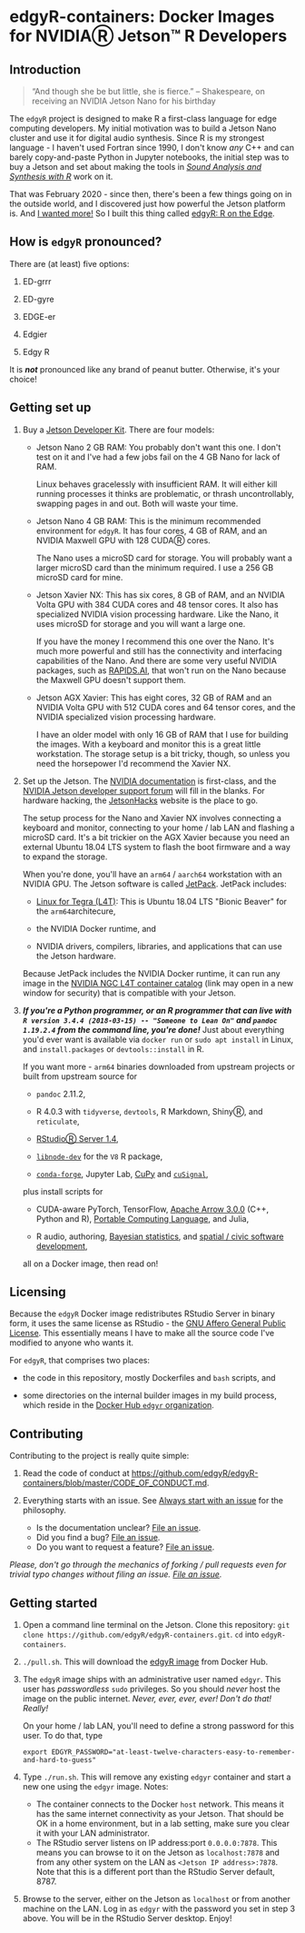 # edgyR-containers: Docker Images for NVIDIAⓇ Jetson™ R Developers

## Introduction


> “And though she be but little, she is fierce.” – Shakespeare, on
> receiving an NVIDIA Jetson Nano for his birthday

The `edgyR` project is designed to make R a first-class language for
edge computing developers. My initial motivation was to build a Jetson
Nano cluster and use it for digital audio synthesis. Since R is my
strongest language - I haven't used Fortran since 1990, I don't know
*any* C++ and can barely copy-and-paste Python in Jupyter notebooks, the
initial step was to buy a Jetson and set about making the tools in
[*Sound Analysis and Synthesis with
R*](https://www.springer.com/us/book/9783319776453 "Springer Sound Analysis and Synthesis with R page")
work on it.

That was February 2020 - since then, there's been a few things going on
in the outside world, and I discovered just how powerful the Jetson
platform is. And [I wanted
more!](https://media.giphy.com/media/D3OdaKTGlpTBC/giphy.gif) So I built
this thing called [edgyR: R on the
Edge](https://github.com/edgyR "edgyR: R on the Edge GitHub organization").

## How is `edgyR` pronounced?

There are (at least) five options:

1.  ED-grrr

2.  ED-gyre

3.  EDGE-er

4.  Edgier

5.  Edgy R

It is ***not*** pronounced like any brand of peanut butter. Otherwise,
it's your choice!

## Getting set up

1.  Buy a [Jetson Developer
    Kit](https://developer.nvidia.com/embedded/jetson-developer-kits "NVIDIA Jetson Developer Kits").
    There are four models:

    -   Jetson Nano 2 GB RAM: You probably don't want this one. I don't
        test on it and I've had a few jobs fail on the 4 GB Nano for
        lack of RAM.

        Linux behaves gracelessly with insufficient RAM. It will either
        kill running processes it thinks are problematic, or thrash
        uncontrollably, swapping pages in and out. Both will waste your
        time.

    -   Jetson Nano 4 GB RAM: This is the minimum recommended
        environment for `edgyR`. It has four cores, 4 GB of RAM, and an
        NVIDIA Maxwell GPU with 128 CUDAⓇ cores.

        The Nano uses a microSD card for storage. You will probably want
        a larger microSD card than the minimum required. I use a 256 GB
        microSD card for mine.

    -   Jetson Xavier NX: This has six cores, 8 GB of RAM, and an NVIDIA
        Volta GPU with 384 CUDA cores and 48 tensor cores. It also has
        specialized NVIDIA vision processing hardware. Like the Nano, it
        uses microSD for storage and you will want a large one.

        If you have the money I recommend this one over the Nano. It's
        much more powerful and still has the connectivity and
        interfacing capabilities of the Nano. And there are some very
        useful NVIDIA packages, such as
        [RAPIDS.AI](https://rapids.ai/ "RAPIDS.AI"), that won't run on
        the Nano because the Maxwell GPU doesn't support them.

    -   Jetson AGX Xavier: This has eight cores, 32 GB of RAM and an
        NVIDIA Volta GPU with 512 CUDA cores and 64 tensor cores, and
        the NVIDIA specialized vision processing hardware.

        I have an older model with only 16 GB of RAM that I use for
        building the images. With a keyboard and monitor this is a great
        little workstation. The storage setup is a bit tricky, though,
        so unless you need the horsepower I'd recommend the Xavier NX.

2.  Set up the Jetson. The [NVIDIA
    documentation](https://developer.nvidia.com/embedded/learn/getting-started-jetson "NVIDIA Jetson getting started")
    is first-class, and the [NVIDIA Jetson developer support
    forum](https://forums.developer.nvidia.com/c/agx-autonomous-machines/jetson-embedded-systems/70 "NVIDIA Jetson developer support forum")
    will fill in the blanks. For hardware hacking, the
    [JetsonHacks](https://www.jetsonhacks.com/ "JetsonHacks website")
    website is the place to go.

    The setup process for the Nano and Xavier NX involves connecting a
    keyboard and monitor, connecting to your home / lab LAN and flashing
    a microSD card. It's a bit trickier on the AGX Xavier because you
    need an external Ubuntu 18.04 LTS system to flash the boot firmware
    and a way to expand the storage.

    When you're done, you'll have an `arm64` / `aarch64` workstation
    with an NVIDIA GPU. The Jetson software is called
    [JetPack](https://developer.nvidia.com/embedded/jetpack "JetPack SDK").
    JetPack includes:

    -   [Linux for Tegra
        (L4T)](https://developer.nvidia.com/embedded/linux-tegra "L4T website"):
        This is Ubuntu 18.04 LTS "Bionic Beaver" for the
        `arm64`architecure,

    -   the NVIDIA Docker runtime, and

    -   NVIDIA drivers, compilers, libraries, and applications that can
        use the Jetson hardware.

    Because JetPack includes the NVIDIA Docker runtime, it can run any
    image in the [NVIDIA NGC L4T container
    catalog](https://ngc.nvidia.com/catalog/containers?orderBy=scoreDESC&pageNumber=0&query=L4T&quickFilter=containers&filters= "NVIDIA NGC container catalog")
    (link may open in a new window for security) that is compatible with
    your Jetson.

3.  ***If you're a Python programmer, or an R programmer that can live
    with `R version 3.4.4 (2018-03-15) -- "Someone to Lean On"` and
    `pandoc 1.19.2.4` from the command line, you're done!*** Just about
    everything you'd ever want is available via `docker run` or
    `sudo apt install` in Linux, and `install.packages` or
    `devtools::install` in R.

    If you want more - `arm64` binaries downloaded from upstream
    projects or built from upstream source for

    -   `pandoc` 2.11.2,

    -   R 4.0.3 with `tidyverse`, `devtools`, R Markdown, ShinyⓇ, and
        `reticulate`,

    -   [RStudioⓇ Server
        1.4](https://rstudio.com/products/rstudio/download-server/other-platforms/ "Download RStudio Server for other platforms"),

    -   [`libnode-dev`](https://launchpad.net/~cran/+archive/ubuntu/v8 "v8 (libnode) PPA")
        for the `V8` R package,

    -   [`conda-forge`](https://github.com/conda-forge/miniforge "conda-forge/miniforge GitHub repository"),
        Jupyter Lab, [CuPy](https://cupy.dev/ "CuPy website") and
        [`cuSignal`](https://github.com/rapidsai/cusignal "cusignal GitHub repository"),

    plus install scripts for

    -   CUDA-aware PyTorch, TensorFlow, [Apache Arrow
        3.0.0](https://arrow.apache.org/docs/ "Apache Arrow documentation")
        (C++, Python and R), [Portable Computing
        Language](http://portablecl.org/docs/html/ "Portable Computing Language documentation"),
        and Julia,

    -   R audio, authoring, [Bayesian
        statistics](https://github.com/rmcelreath/rethinking), and
        [spatial / civic software
        development](https://geocompr.robinlovelace.net/ "Geocomputation with R"),

    all on a Docker image, then read on!

## Licensing

Because the `edgyR` Docker image redistributes RStudio Server in binary
form, it uses the same license as RStudio - the [GNU Affero General
Public
License](https://www.gnu.org/licenses/agpl-3.0.en.html "GNU Affero General Public License").
This essentially means I have to make all the source code I've modified
to anyone who wants it.

For `edgyR`, that comprises two places:

-   the code in this repository, mostly Dockerfiles and `bash` scripts,
    and

-   some directories on the internal builder images in my build process,
    which reside in the [Docker Hub `edgyr`
    organization](https://hub.docker.com/orgs/edgyr/repositories "Docker Hub edgyr organization").

## Contributing

Contributing to the project is really quite simple:

1.  Read the code of conduct at
    <https://github.com/edgyR/edgyR-containers/blob/master/CODE_OF_CONDUCT.md>.

2.  Everything starts with an issue. See [Always start with an
    issue](https://about.gitlab.com/2016/03/03/start-with-an-issue/) for
    the philosophy.

    -   Is the documentation unclear? [File an
        issue](https://github.com/edgyR/edgyR-containers/issues/new).
    -   Did you find a bug? [File an
        issue](https://github.com/edgyR/edgyR-containers/issues/new).
    -   Do you want to request a feature? [File an
        issue](https://github.com/edgyR/edgyR-containers/issues/new).

*Please, don't go through the mechanics of forking / pull requests even
for trivial typo changes without filing an issue. [File an
issue](https://github.com/edgyR/edgyR-containers/issues/new).*

## Getting started

1.  Open a command line terminal on the Jetson. Clone this repository:
    `git clone https://github.com/edgyR/edgyR-containers.git`. `cd` into
    `edgyR-containers`.

2.  `./pull.sh`. This will download the [edgyR
    image](https://hub.docker.com/r/edgyr/edgyr "edgyR image on Docker Hub")
    from Docker Hub.

3.  The `edgyR` image ships with an administrative user named `edgyr`.
    This user has *passwordless* `sudo` privileges. So you should
    *never* host the image on the public internet. *Never, ever, ever,
    ever! Don't do that! Really!*

    On your home / lab LAN, you'll need to define a strong password for
    this user. To do that, type

        export EDGYR_PASSWORD="at-least-twelve-characters-easy-to-remember-and-hard-to-guess"

4.  Type `./run.sh`. This will remove any existing `edgyr` container and
    start a new one using the `edgyr` image. Notes:

    -   The container connects to the Docker `host` network. This means
        it has the same internet connectivity as your Jetson. That
        should be OK in a home environment, but in a lab setting, make
        sure you clear it with your LAN administrator.
    -   The RStudio server listens on IP address:port `0.0.0.0:7878`.
        This means you can browse to it on the Jetson as
        `localhost:7878` and from any other system on the LAN as
        `<Jetson IP address>:7878`. Note that this is a different port
        than the RStudio Server default, 8787.

5.  Browse to the server, either on the Jetson as `localhost` or from
    another machine on the LAN. Log in as `edgyr` with the password you
    set in step 3 above. You will be in the RStudio Server desktop.
    Enjoy!
